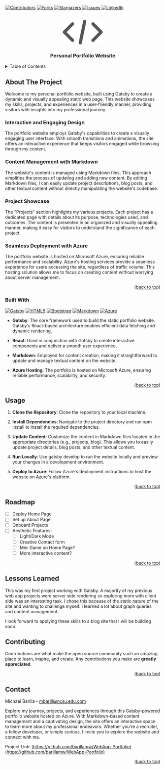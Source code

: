 <!-- Improved compatibility of back to top link: See: https://github.com/othneildrew/Best-README-Template/pull/73 -->
<a name="readme-top"></a>
<!--
*** Thanks for checking out the Best-README-Template. If you have a suggestion
*** that would make this better, please fork the repo and create a pull request
*** or simply open an issue with the tag "enhancement".
*** Don't forget to give the project a star!
*** Thanks again! Now go create something AMAZING! :D
-->



<!-- PROJECT SHIELDS -->
<!--
*** I'm using markdown "reference style" links for readability.
*** Reference links are enclosed in brackets [ ] instead of parentheses ( ).
*** See the bottom of this document for the declaration of the reference variables
*** for contributors-url, forks-url, etc. This is an optional, concise syntax you may use.
*** https://www.markdownguide.org/basic-syntax/#reference-style-links
-->
[![Contributors][contributors-shield]][contributors-url]
[![Forks][forks-shield]][forks-url]
[![Stargazers][stars-shield]][stars-url]
[![Issues][issues-shield]][issues-url]
[![LinkedIn][linkedin-shield]][linkedin-url]



<!-- PROJECT LOGO -->
<br />
<div align="center">
  <a href="https://github.com/barillamw/WebApp-Portfolio">
    <img src="./image.png" alt="Logo" height="80">
  </a>

<h3 align="center">Personal Portfolio Website</h3>

  <p align="center">
    <!-- <br />
    <a href="https://github.com/barillamw/WebApp-Portfolio"><strong>Explore the docs »</strong></a>
    <br />
    <br />
    <a href="https://github.com/barillamw/WebApp-Portfolio">View Demo</a>
    ·
    <a href="https://github.com/barillamw/WebApp-Portfolio/issues">Report Bug</a>
    ·
    <a href="https://github.com/barillamw/WebApp-Portfolio/issues">Request Feature</a> -->
  </p>
</div>



<!-- TABLE OF CONTENTS -->
<details>
  <summary>Table of Contents</summary>
  <ol>
    <li>
      <a href="#about-the-project">About The Project</a>
      <ul>
        <li><a href="#built-with">Built With</a></li>
      </ul>
    </li>
    <li>
      <a href="#getting-started">Getting Started</a>
      <ul>
        <li><a href="#prerequisites">Prerequisites</a></li>
        <li><a href="#installation">Installation</a></li>
      </ul>
    </li>
    <li><a href="#usage">Usage</a></li>
    <li><a href="#roadmap">Roadmap</a></li>
    <li><a href="#contributing">Contributing</a></li>
    <li><a href="#license">License</a></li>
    <li><a href="#contact">Contact</a></li>
    <li><a href="#acknowledgments">Acknowledgments</a></li>
  </ol>
</details>



<!-- ABOUT THE PROJECT -->
## About The Project

<!-- [![Product Name Screen Shot][product-screenshot]](https://example.com)` -->

<p> Welcome to my personal portfolio website, built using Gatsby to create a dynamic and visually appealing static web page. This website showcases my skills, projects, and experiences in a user-friendly manner, providing visitors with insights into my professional journey.</p>

### Interactive and Engaging Design
The portfolio website employs Gatsby's capabilities to create a visually engaging user interface. With smooth transitions and animations, the site offers an interactive experience that keeps visitors engaged while browsing through my content.

### Content Management with Markdown
The website's content is managed using Markdown files. This approach simplifies the process of updating and adding new content. By editing Markdown files, I can easily update project descriptions, blog posts, and other textual content without directly manipulating the website's codebase.

### Project Showcase
The "Projects" section highlights my various projects. Each project has a dedicated page with details about its purpose, technologies used, and outcomes. The content is presented in an organized and visually appealing manner, making it easy for visitors to understand the significance of each project.

### Seamless Deployment with Azure
The portfolio website is hosted on Microsoft Azure, ensuring reliable performance and scalability. Azure's hosting services provide a seamless experience for users accessing the site, regardless of traffic volume. This hosting solution allows me to focus on creating content without worrying about server management.

<p align="right">(<a href="#readme-top">back to top</a>)</p>



### Built With
[![Gatsby][Gatsby]][Gatsby-url]
[![HTML5][HTML5]][HTML5-url]
[![Bootstrap][Bootstrap]][Bootstrap-url]
[![Markdown][Markdown]][Markdown-url]
[![Azure][Azure]][Azure-url]

* **Gatsby**: The core framework used to build the static portfolio website. Gatsby's React-based architecture enables efficient data fetching and dynamic rendering.

* **React**: Used in conjunction with Gatsby to create interactive components and deliver a smooth user experience.

* **Markdown**: Employed for content creation, making it straightforward to update and manage textual content on the website.

* **Azure Hosting**: The portfolio is hosted on Microsoft Azure, ensuring reliable performance, scalability, and security.


<p align="right">(<a href="#readme-top">back to top</a>)</p>


<!-- USAGE EXAMPLES -->
## Usage

1. **Clone the Repository**: Clone the repository to your local machine.

2. **Install Dependencies**: Navigate to the project directory and run npm install to install the required dependencies.

3. **Update Content**: Customize the content in Markdown files located in the appropriate directories (e.g., projects, blog). This allows you to easily update project details, blog posts, and other textual content.

4. **Run Locally**: Use gatsby develop to run the website locally and preview your changes in a development environment.

5. **Deploy to Azure**: Follow Azure's deployment instructions to host the website on Azure's platform.

<p align="right">(<a href="#readme-top">back to top</a>)</p>



<!-- ROADMAP -->
## Roadmap

- [ ] Deploy Home Page
- [ ] Set up About Page
- [ ] Onboard Projects
- [ ] Aesthetic Features:
  - [ ] Light/Dark Mode
  - [ ] Creative Contact form
  - [ ] Mini Game on Home Page?
  - [ ] More interactive content?

<p align="right">(<a href="#readme-top">back to top</a>)</p>

<!-- LESSONS -->
## Lessons Learned
This was my first project working with Gatsby. A majority of my previous web app projects were server side rendering so exploring more with client side was an interesting task. I chose this because of the static nature of the site and wanting to challenge myself. I learned a lot about graph queries and content management. 

I look forward to applying these skills to a blog site that I will be building soon. 

<!-- CONTRIBUTING -->
## Contributing

Contributions are what make the open source community such an amazing place to learn, inspire, and create. Any contributions you make are **greatly appreciated**.

<p align="right">(<a href="#readme-top">back to top</a>)</p>

<!-- CONTACT -->
## Contact

Michael Barilla - mbarill@ncsu.edu.com

Explore my journey, projects, and experiences through this Gatsby-powered portfolio website hosted on Azure. With Markdown-based content management and a captivating design, the site offers an interactive space to learn more about my professional endeavors. Whether you're a recruiter, a fellow developer, or simply curious, I invite you to explore the website and connect with me.

Project Link: [https://github.com/barillamw/WebApp-Portfolio](https://github.com/barillamw/WebApp-Portfolio)

<p align="right">(<a href="#readme-top">back to top</a>)</p>



<!-- MARKDOWN LINKS & IMAGES -->
<!-- https://www.markdownguide.org/basic-syntax/#reference-style-links -->
[contributors-shield]: https://img.shields.io/github/contributors/barillamw/WebApp-Portfolio.svg?style=for-the-badge
[contributors-url]: https://github.com/barillamw/WebApp-Portfolio/graphs/contributors
[forks-shield]: https://img.shields.io/github/forks/barillamw/WebApp-Portfolio.svg?style=for-the-badge
[forks-url]: https://github.com/barillamw/WebApp-Portfolio/network/members
[stars-shield]: https://img.shields.io/github/stars/barillamw/WebApp-Portfolio.svg?style=for-the-badge
[stars-url]: https://github.com/barillamw/WebApp-Portfolio/stargazers
[issues-shield]: https://img.shields.io/github/issues/barillamw/WebApp-Portfolio.svg?style=for-the-badge
[issues-url]: https://github.com/barillamw/WebApp-Portfolio/issues
[license-shield]: https://img.shields.io/github/license/barillamw/WebApp-Portfolio.svg?style=for-the-badge
[license-url]: https://github.com/barillamw/WebApp-Portfolio/blob/master/LICENSE.txt
[linkedin-shield]: https://img.shields.io/badge/-LinkedIn-black.svg?style=for-the-badge&logo=linkedin&colorB=555
[linkedin-url]: https://linkedin.com/in/michael-barilla
[product-screenshot]: images/screenshot.png
[Next.js]: https://img.shields.io/badge/next.js-000000?style=for-the-badge&logo=nextdotjs&logoColor=white
[Next-url]: https://nextjs.org/
[React.js]: https://img.shields.io/badge/React-20232A?style=for-the-badge&logo=react&logoColor=61DAFB
[React-url]: https://reactjs.org/
[Vue.js]: https://img.shields.io/badge/Vue.js-35495E?style=for-the-badge&logo=vuedotjs&logoColor=4FC08D
[Vue-url]: https://vuejs.org/
[Angular.io]: https://img.shields.io/badge/Angular-DD0031?style=for-the-badge&logo=angular&logoColor=white
[Angular-url]: https://angular.io/
[Svelte.dev]: https://img.shields.io/badge/Svelte-4A4A55?style=for-the-badge&logo=svelte&logoColor=FF3E00
[Svelte-url]: https://svelte.dev/
[Laravel.com]: https://img.shields.io/badge/Laravel-FF2D20?style=for-the-badge&logo=laravel&logoColor=white
[Laravel-url]: https://laravel.com
[Bootstrap.com]: https://img.shields.io/badge/Bootstrap-563D7C?style=for-the-badge&logo=bootstrap&logoColor=white
[Bootstrap-url]: https://getbootstrap.com
[JQuery.com]: https://img.shields.io/badge/jQuery-0769AD?style=for-the-badge&logo=jquery&logoColor=white
[JQuery-url]: https://jquery.com 
[C]: https://img.shields.io/badge/c-%2300599C.svg?style=for-the-badge&logo=c&logoColor=white
[C-url]: https://www.open-std.org/jtc1/sc22/wg14/
[Arduino]: https://img.shields.io/badge/-Arduino-00979D?style=for-the-badge&logo=Arduino&logoColor=white
[Arduino-url]: https://www.arduino.cc/
[RapsberryPi]: https://img.shields.io/badge/-RaspberryPi-C51A4A?style=for-the-badge&logo=Raspberry-Pi
[RaspberryPi-url]: https://www.raspberrypi.com/
[CPP]: https://img.shields.io/badge/c++-%2300599C.svg?style=for-the-badge&logo=c%2B%2B&logoColor=white
[CPP-url]: https://isocpp.org/
[Gatsby]:https://img.shields.io/badge/Gatsby-%23663399.svg?style=for-the-badge&logo=gatsby&logoColor=white
[Gatsby-url]: https://www.gatsbyjs.com/
[Azure]: https://img.shields.io/badge/azure-%230072C6.svg?style=for-the-badge&logo=microsoftazure&logoColor=white
[Azure-url]: https://azure.microsoft.com/en-us/
[HTML5]: https://img.shields.io/badge/html5-%23E34F26.svg?style=for-the-badge&logo=html5&logoColor=white
[HTML5-url]:https://html.spec.whatwg.org/multipage/
[Bootstrap]: https://img.shields.io/badge/bootstrap-%238511FA.svg?style=for-the-badge&logo=bootstrap&logoColor=white
[Bootstrap-url]: https://getbootstrap.com/
[Markdown]: https://img.shields.io/badge/markdown-%23000000.svg?style=for-the-badge&logo=markdown&logoColor=white
[Markdown-url]: https://daringfireball.net/projects/markdown/
